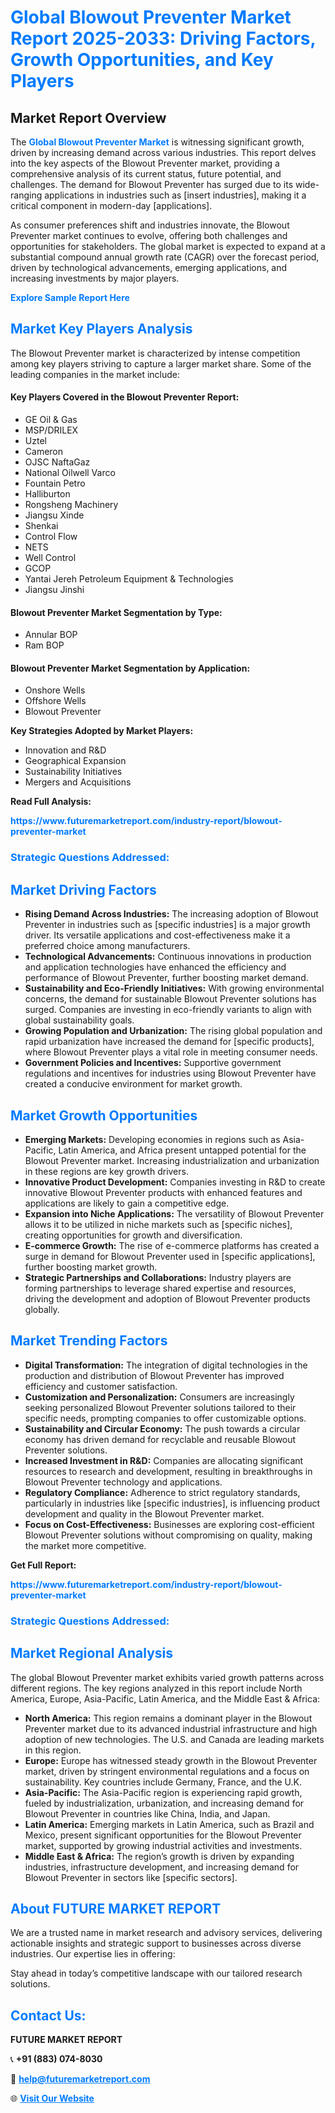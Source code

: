 <h1 style="color: #007BFF;">Global Blowout Preventer Market Report 2025-2033: Driving Factors, Growth Opportunities, and Key Players</h1>

<section id="overview">
<h2>Market Report Overview</h2>
<p>The <a href="https://www.futuremarketreport.com/industry-report/blowout-preventer-market" style="color: #007BFF; text-decoration: none;"><strong>Global Blowout Preventer Market</strong></a> is witnessing significant growth, driven by increasing demand across various industries. This report delves into the key aspects of the Blowout Preventer market, providing a comprehensive analysis of its current status, future potential, and challenges. The demand for Blowout Preventer has surged due to its wide-ranging applications in industries such as [insert industries], making it a critical component in modern-day [applications].</p>
<p>As consumer preferences shift and industries innovate, the Blowout Preventer market continues to evolve, offering both challenges and opportunities for stakeholders. The global market is expected to expand at a substantial compound annual growth rate (CAGR) over the forecast period, driven by technological advancements, emerging applications, and increasing investments by major players.</p>
</section>

<section id="overview">
<p><a href="https://www.futuremarketreport.com/request-sample/reportId=128178" style="color: #007BFF; text-decoration: none;"><strong>Explore Sample Report Here</strong></a></p>
</section>

<section id="key-players">
<h2 style="color: #007BFF;">Market Key Players Analysis</h2>
<p>The Blowout Preventer market is characterized by intense competition among key players striving to capture a larger market share. Some of the leading companies in the market include:</p>
<h4>Key Players Covered in the Blowout Preventer Report:</h4>
<ul><li>GE Oil &amp; Gas</li><li>MSP/DRILEX</li><li>Uztel</li><li>Cameron</li><li>OJSC NaftaGaz</li><li>National Oilwell Varco</li><li>Fountain Petro</li><li>Halliburton</li><li>Rongsheng Machinery</li><li>Jiangsu Xinde</li><li>Shenkai</li><li>Control Flow</li><li>NETS</li><li>Well Control</li><li>GCOP</li><li>Yantai Jereh Petroleum Equipment &amp; Technologies</li><li>Jiangsu Jinshi</li></ul>
<h4>Blowout Preventer Market Segmentation by Type:</h4>
<ul><li>Annular BOP</li><li>Ram BOP</li></ul>

<h4>Blowout Preventer Market Segmentation by Application:</h4>
<ul><li>Onshore Wells</li><li>Offshore Wells</li><li>Blowout Preventer</li></ul>
<p><strong>Key Strategies Adopted by Market Players:</strong></p>
<ul>
<li>Innovation and R&D</li>
<li>Geographical Expansion</li>
<li>Sustainability Initiatives</li>
<li>Mergers and Acquisitions</li>
</ul>
</section>

<section>
<p><strong>Read Full Analysis: </strong></p><a href="https://www.futuremarketreport.com/industry-report/blowout-preventer-market" style="color: #007BFF; text-decoration: none;"><strong>https://www.futuremarketreport.com/industry-report/blowout-preventer-market</strong></a>
<h3 style="color: #007BFF;">Strategic Questions Addressed:</h3>
</section>

<section id="driving-factors">
<h2 style="color: #007BFF;">Market Driving Factors</h2>
<ul>
<li><strong>Rising Demand Across Industries:</strong> The increasing adoption of Blowout Preventer in industries such as [specific industries] is a major growth driver. Its versatile applications and cost-effectiveness make it a preferred choice among manufacturers.</li>
<li><strong>Technological Advancements:</strong> Continuous innovations in production and application technologies have enhanced the efficiency and performance of Blowout Preventer, further boosting market demand.</li>
<li><strong>Sustainability and Eco-Friendly Initiatives:</strong> With growing environmental concerns, the demand for sustainable Blowout Preventer solutions has surged. Companies are investing in eco-friendly variants to align with global sustainability goals.</li>
<li><strong>Growing Population and Urbanization:</strong> The rising global population and rapid urbanization have increased the demand for [specific products], where Blowout Preventer plays a vital role in meeting consumer needs.</li>
<li><strong>Government Policies and Incentives:</strong> Supportive government regulations and incentives for industries using Blowout Preventer have created a conducive environment for market growth.</li>
</ul>
</section>

<section id="growth-opportunities">
<h2 style="color: #007BFF;">Market Growth Opportunities</h2>
<ul>
<li><strong>Emerging Markets:</strong> Developing economies in regions such as Asia-Pacific, Latin America, and Africa present untapped potential for the Blowout Preventer market. Increasing industrialization and urbanization in these regions are key growth drivers.</li>
<li><strong>Innovative Product Development:</strong> Companies investing in R&D to create innovative Blowout Preventer products with enhanced features and applications are likely to gain a competitive edge.</li>
<li><strong>Expansion into Niche Applications:</strong> The versatility of Blowout Preventer allows it to be utilized in niche markets such as [specific niches], creating opportunities for growth and diversification.</li>
<li><strong>E-commerce Growth:</strong> The rise of e-commerce platforms has created a surge in demand for Blowout Preventer used in [specific applications], further boosting market growth.</li>
<li><strong>Strategic Partnerships and Collaborations:</strong> Industry players are forming partnerships to leverage shared expertise and resources, driving the development and adoption of Blowout Preventer products globally.</li>
</ul>
</section>

<section id="trending-factors">
<h2 style="color: #007BFF;">Market Trending Factors</h2>
<ul>
<li><strong>Digital Transformation:</strong> The integration of digital technologies in the production and distribution of Blowout Preventer has improved efficiency and customer satisfaction.</li>
<li><strong>Customization and Personalization:</strong> Consumers are increasingly seeking personalized Blowout Preventer solutions tailored to their specific needs, prompting companies to offer customizable options.</li>
<li><strong>Sustainability and Circular Economy:</strong> The push towards a circular economy has driven demand for recyclable and reusable Blowout Preventer solutions.</li>
<li><strong>Increased Investment in R&D:</strong> Companies are allocating significant resources to research and development, resulting in breakthroughs in Blowout Preventer technology and applications.</li>
<li><strong>Regulatory Compliance:</strong> Adherence to strict regulatory standards, particularly in industries like [specific industries], is influencing product development and quality in the Blowout Preventer market.</li>
<li><strong>Focus on Cost-Effectiveness:</strong> Businesses are exploring cost-efficient Blowout Preventer solutions without compromising on quality, making the market more competitive.</li>
</ul>
</section>

<section>
<p><strong>Get Full Report: </strong></p><a href="https://www.futuremarketreport.com/industry-report/blowout-preventer-market" style="color: #007BFF; text-decoration: none;"><strong>https://www.futuremarketreport.com/industry-report/blowout-preventer-market</strong></a>
<h3 style="color: #007BFF;">Strategic Questions Addressed:</h3>
</section>


<section id="regional-analysis">
<h2 style="color: #007BFF;">Market Regional Analysis</h2>
<p>The global Blowout Preventer market exhibits varied growth patterns across different regions. The key regions analyzed in this report include North America, Europe, Asia-Pacific, Latin America, and the Middle East & Africa:</p>
<ul>
<li><strong>North America:</strong> This region remains a dominant player in the Blowout Preventer market due to its advanced industrial infrastructure and high adoption of new technologies. The U.S. and Canada are leading markets in this region.</li>
<li><strong>Europe:</strong> Europe has witnessed steady growth in the Blowout Preventer market, driven by stringent environmental regulations and a focus on sustainability. Key countries include Germany, France, and the U.K.</li>
<li><strong>Asia-Pacific:</strong> The Asia-Pacific region is experiencing rapid growth, fueled by industrialization, urbanization, and increasing demand for Blowout Preventer in countries like China, India, and Japan.</li>
<li><strong>Latin America:</strong> Emerging markets in Latin America, such as Brazil and Mexico, present significant opportunities for the Blowout Preventer market, supported by growing industrial activities and investments.</li>
<li><strong>Middle East & Africa:</strong> The region’s growth is driven by expanding industries, infrastructure development, and increasing demand for Blowout Preventer in sectors like [specific sectors].</li>
</ul>
</section>

<footer>
<h2 style="color: #007BFF;">About FUTURE MARKET REPORT</h2>
<p>We are a trusted name in market research and advisory services, delivering actionable insights and strategic support to businesses across diverse industries. Our expertise lies in offering:</p>

<p>Stay ahead in today’s competitive landscape with our tailored research solutions.</p>

<h2 style="color: #007BFF;">Contact Us:</h2>
<p><strong>FUTURE MARKET REPORT</strong></p>
<p>📞 <strong>+91 (883) 074-8030</strong></p>
<p>📧 <strong><a href="mailto:help@futuremarketreport.com" style="color: #007BFF;">help@futuremarketreport.com</a></strong></p>
<p>🌐 <strong><a href="https://www.futuremarketreport.com/" style="color: #007BFF;">Visit Our Website</a></strong></p>
</footer>